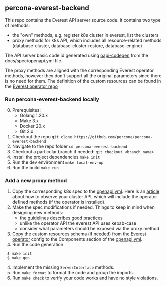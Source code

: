 ## percona-everest-backend

This repo contains the Everest API server source code. It contains two type of methods:
 - the "own" methods, e.g. register k8s cluster in everest, list the clusters
 - proxy methods for k8s API, which includes all resource-related methods (database-cluster, database-cluster-restore, database-engine)

The API server basic code id generated using [oapi-codegen](https://github.com/deepmap/oapi-codegen) from the docs/spec/openapi.yml file.

The proxy methods are aligned with the corresponding Everest operator methods, however they don't support all the original parameters since there is no need for them.
The definition of the custom resources can be found in the [Everest operator repo](https://github.com/percona/dbaas-operator/tree/main/config/crd/bases)

### Run percona-everest-backend locally
0. Prerequisites:
    - Golang 1.20.x
    - Make 3.x
    - Docker 20.x
    - Git 2.x
1. Checkout the repo
`git clone https://github.com/percona/percona-everest-backend`
2. Navigate to the repo folder
`cd percona-everest-backend`
3. Checkout a particular branch if needed:
`git checkout <branch_name>`
4. Install the project dependencies
`make init`
5. Run the dev environment
`make local-env-up`
6. Run the build
`make run`

### Add a new proxy method
1. Copy the corresponding k8s spec to the [openapi.yml](./docs/spec/openapi.yml). Here is an [article](https://jonnylangefeld.com/blog/kubernetes-how-to-view-swagger-ui) about how to observe your cluster API, which will include the operator defined methods (if the operator is installed).
2. Make the spec modifications if needed. Things to keep in mind when designing new methods:
   - the [guidelines](https://opensource.zalando.com/restful-api-guidelines/) describes good practices
   - unlike the operator API the everest API uses kebab-case
   - consider what parameters should be exposed via the proxy method
2. Copy the custom resources schema (if needed) from the [Everest operator](https://github.com/percona/dbaas-operator/tree/main/config/crd/bases) config to the Components section of the [openapi.yml](./docs/spec/openapi.yml).
3. Run the code generation
```
 $ make init
 $ make gen
```
4. Implement the missing `ServerInterface` methods.
5. Run `make format` to format the code and group the imports.
6. Run `make check` to verify your code works and have no style violations.



